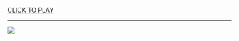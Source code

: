 
<a href="https://premium76.site?title=sand_snakes_game_of_thrones&ref=12M">CLICK TO PLAY</a></h3>
<hr>

<a href="https://premium76.site?title=sand_snakes_game_of_thrones&ref=12M"><img src="https://clearcache.store/games.png"></a>


